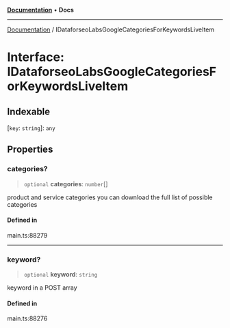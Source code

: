 [**Documentation**](../README.md) • **Docs**

***

[Documentation](../globals.md) / IDataforseoLabsGoogleCategoriesForKeywordsLiveItem

# Interface: IDataforseoLabsGoogleCategoriesForKeywordsLiveItem

## Indexable

 \[`key`: `string`\]: `any`

## Properties

### categories?

> `optional` **categories**: `number`[]

product and service categories
you can download the full list of possible categories

#### Defined in

main.ts:88279

***

### keyword?

> `optional` **keyword**: `string`

keyword in a POST array

#### Defined in

main.ts:88276
